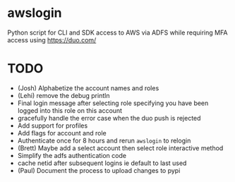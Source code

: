 # awslogin
Python script for CLI and SDK access to AWS via ADFS while requiring MFA access using https://duo.com/



# TODO
* (Josh) Alphabetize the account names and roles
* (Lehi) remove the debug println
* Final login message after selecting role specifying you have been logged into this role on this account
* gracefully handle the error case when the duo push is rejected
* Add support for profiles
* Add flags for account and role
* Authenticate once for 8 hours and rerun `awslogin` to relogin
* (Brett) Maybe add a select account then select role interactive method
* Simplify the adfs authentication code
* cache netid after subsequent logins ie default to last used
* (Paul) Document the process to upload changes to pypi
